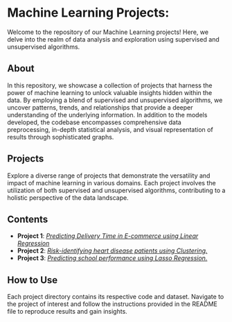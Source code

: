 # Machine Learning Projects:
Welcome to the repository of our Machine Learning projects! Here, we delve into the realm of data analysis and exploration using supervised and unsupervised algorithms. 

## About

In this repository, we showcase a collection of projects that harness the power of machine learning to unlock valuable insights hidden within the data. By employing a blend of supervised and unsupervised algorithms, we uncover patterns, trends, and relationships that provide a deeper understanding of the underlying information. In addition to the models developed, the codebase encompasses comprehensive data preprocessing, in-depth statistical analysis, and visual representation of results through sophisticated graphs.

## Projects

Explore a diverse range of projects that demonstrate the versatility and impact of machine learning in various domains. Each project involves the utilization of both supervised and unsupervised algorithms, contributing to a holistic perspective of the data landscape.

## Contents

- **Project 1**: [*Predicting Delivery Time in E-commerce using Linear Regression*]()
- **Project 2**: [*Risk-identifying heart disease patients using Clustering.*]()
- **Project 3**: [*Predicting school performance using Lasso Regression.*]()

## How to Use

Each project directory contains its respective code and dataset. Navigate to the project of interest and follow the instructions provided in the README file to reproduce results and gain insights.
